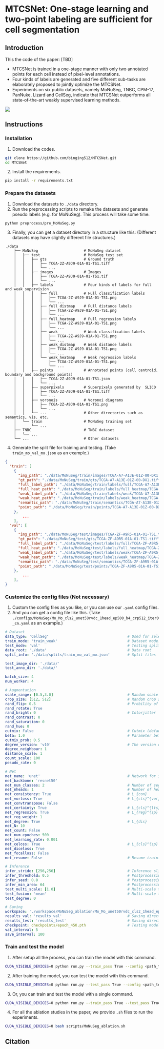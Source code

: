# MTCSNet: One-stage learning and two-point labeling are sufficient for cell segmentation

## Introduction

This the code of the paper: [TBD]

- MTCSNet is trained in a one-stage manner with only two annotated points for each cell instead of pixel-level annotations.
- Four kinds of labels are generated and five different sub-tasks are elaborately proposed to jointly optimize the MTCSNet.
- Experiments on six public datasets, namely MoNuSeg, TNBC, CPM-17, PanNuke, Lizard and CellSeg, indicate that MTCSNet outperforms all state-of-the-art weakly supervised learning methods.

![](D:\codes\MTCSNet\images\framework_v5.png)

## Instructions

### Installation

1. Download the codes.

```bash
git clone https://github.com/binging512/MTCSNet.git
cd MTCSNet
```

2. Install the requirements.

```bash
pip install -r requirements.txt
```

### Prepare the datasets

1. Download the datasets to ```./data``` directory.
2. Run the preprocessing scripts to remake the datasets and generate pseudo labels (e.g. for MoNuSeg). This process will take some time.

```bash
python preprocess/pre_MoNuSeg.py
```

3. Finally, you can get a dataset directory in a structure like this: (Different datasets may have slightly different file structures.)

```
./data
	├── MoNuSeg						# MoNuSeg dataset
	│   ├── test					# MoNuSeg test set
	│   │   ├── gts					# Ground truth
    │   │	│	├── TCGA-2Z-A9J9-01A-01-TS1.tiff
    │   │	│	└── ...
	│   │   ├── images				# Images
    │   │	│	├── TCGA-2Z-A9J9-01A-01-TS1.tif
    │   │	│	└── ...
	│   │   ├── labels				# Four kinds of labels for full and weak supervision
	│   │	│	├── full			# Full classification labels
	│   │	│	│	├── TCGA-2Z-A9J9-01A-01-TS1.png
	│   │	│	│	└── ...
    │   │	│	├── full_distmap	# Full distance labels
    │   │	│	│	├── TCGA-2Z-A9J9-01A-01-TS1.png
	│   │	│	│	└── ...
    │   │	│	├── full_heatmap	# Full regression labels
    │   │	│	│	├── TCGA-2Z-A9J9-01A-01-TS1.png
	│   │	│	│	└── ...
	│   │	│	├── weak			# Weak classification labels
    │   │	│	│	├── TCGA-2Z-A9J9-01A-01-TS1.png
	│   │	│	│	└── ...
    │   │	│	├── weak_distmap	# Weak distance labels
    │   │	│	│	├── TCGA-2Z-A9J9-01A-01-TS1.png
	│   │	│	│	└── ...
    │   │	│	└── weak_heatmap	# Weak regression labels
	│   │	│		├── TCGA-2Z-A9J9-01A-01-TS1.png
	│   │	│		└── ...
	│   │   ├── points				# Annotated points (cell centroid, boundary and background points)
    │	│	│	├── TCGA-2Z-A9J9-01A-01-TS1.json
    │	│	│	└── ...
	│   │   ├── superpixels			# Superpixels generated by  SLIC0
	│	│	│	├── TCGA-2Z-A9J9-01A-01-TS1.tiff
    │	│	│	└── ...
	│   │   ├── voronois			# Voronoi diagrams
	│	│	│	├── TCGA-2Z-A9J9-01A-01-TS1.png
    │	│	│	└── ...
	│	│	└── ...					# Other directories such as semantics, vis, etc.
	│   └── train					# MoNuSeg training set
    │		└── ...
	├── TNBC						# TNBC dataset
	│	└── ...
	└── ...							# Other datasets
```

4. Generate the split file for training and testing. (Take ```train_mo_val_mo.json``` as an example.) 

```json
{
  "train": [
    {
      "img_path": "./data/MoNuSeg/train/images/TCGA-A7-A13E-01Z-00-DX1.tif",
      "gt_path": "./data/MoNuSeg/train/gts/TCGA-A7-A13E-01Z-00-DX1.tiff",
      "full_label_path": "./data/MoNuSeg/train/labels/full/TCGA-A7-A13E-01Z-00-DX1.png",
      "full_heat_path": "./data/MoNuSeg/train/labels/full_heatmap/TCGA-A7-A13E-01Z-00-DX1.png",
      "weak_label_path": "./data/MoNuSeg/train/labels/weak/TCGA-A7-A13E-01Z-00-DX1.png",
      "weak_heat_path": "./data/MoNuSeg/train/labels/weak_heatmap/TCGA-A7-A13E-01Z-00-DX1.png",
      "semantic_path": "./data/MoNuSeg/train/semantics/TCGA-A7-A13E-01Z-00-DX1.png",
      "point_path": "./data/MoNuSeg/train/points/TCGA-A7-A13E-01Z-00-DX1.json"
    },
    	...
    ],
  "val": [
    {
      "img_path": "./data/MoNuSeg/test/images/TCGA-ZF-A9R5-01A-01-TS1.tif",
      "gt_path": "./data/MoNuSeg/test/gts/TCGA-ZF-A9R5-01A-01-TS1.tiff",
      "full_label_path": "./data/MoNuSeg/test/labels/full/TCGA-ZF-A9R5-01A-01-TS1.png",
      "full_heat_path": "./data/MoNuSeg/test/labels/full_heatmap/TCGA-ZF-A9R5-01A-01-TS1.png",
      "weak_label_path": "./data/MoNuSeg/test/labels/weak/TCGA-ZF-A9R5-01A-01-TS1.png",
      "weak_heat_path": "./data/MoNuSeg/test/labels/weak_heatmap/TCGA-ZF-A9R5-01A-01-TS1.png",
      "semantic_path": "./data/MoNuSeg/test/semantics/TCGA-ZF-A9R5-01A-01-TS1.png",
      "point_path": "./data/MoNuSeg/test/points/TCGA-ZF-A9R5-01A-01-TS1.json"
    },
	    ...
    ],
}
```

### Customize the config files (Not necessary)

1. Custom the config files as you like, or you can use our ```.yaml``` config files.
2. And you can get a config file like this. (Take ```./configs/MoNuSeg/Mo_Mo_cls2_unet50rvdc_1head_ep500_b4_crp512_iter0_cn.yaml``` as an example.)

```yaml
# Dataset
data_type: 'CellSeg'									# Used for selecting the dataset codes
train_mode: 'train_weak'								# Dataset mode: 'train_full', 'train_weak'
test_mode: 'val'										# Testing split
data_root: './data'										# Data root
split_info: './data/splits/train_mo_val_mo.json'		# Split files

test_image_dir: './data/'
test_anno_dir: './data/'

batch_size: 4
num_worker: 4

# Augmentation
scale_range: [0.5,3.0]									# Random scale range
crop_size: [512, 512]									# Random crop size
rand_flip: 0.5											# Probility of random flipping
rand_rotate: True
rand_bright: 0											# Colorjitter
rand_contrast: 0
rand_saturation: 0
rand_hue: 0
cutmix: False											# Cutmix (default False)
beta: 1.0												# Parameter beta for Cutmix
cutmix_prob: 0.5
degree_version: 'v10'									# The version of Distance loss
degree_neighbour: 1
distance_scale: 1
count_scale: 100
pesudo_rate: 0

# Net
net_name: 'unet'										# Network for segmentation
net_backbone: 'resnet50'
net_num_classes: 2										# Number of segmentation classes
net_nheads: 1											# Number of heads in the last segmentation module
net_consistency: True									# L_{con}
net_vorloss: True										# L_{cls}^{vor}
net_convtranspose: False
net_certainty: True										# L_{cls}^{lts}
net_regression: True									# L_{reg}^{sp}
net_reg_weight: 1
net_degree: True										# L_{dis}
net_N: 10
net_count: False
net_num_epoches: 500
net_learning_rate: 0.001
net_celoss: True										# L_{cls}^{sp}
net_diceloss: True
net_focalloss: False
net_resume: False										# Resume training path

# Inference
infer_stride: [256,256]									# Inference slide window stride
infer_threshold: 0.5									# Postprocessing threshold for cell region
infer_seed: 0.8											# Postprocessing threshold for seed region
infer_min_area: 64										# Postprocessing threshold for min area
test_multi_scale: [1.0]									# Multi-scale testing, e.g. [1.0, 1.2] is for 1.0x and 1.5x scales
test_fusion: 'mean'										# Multi-scale tesing fusion mode, ["mean", "max"]
test_degree: 0

# Saving
workspace: './workspace/MoNuSeg_ablation/Mo_Mo_unet50rvdc_cls2_1head_ep500_b4_crp512_iter0_cn'	# The root of saving directory 
results_val: 'results_val'								# Saving directory for validation
results_test: 'results_test'							# Saving directory for test
checkpoint: checkpoints/epoch_450.pth					# Testing model
val_interval: 5
save_interval: 100
```

### Train and test the model

1. After setup all the process, you can train the model with this command.

```bash
CUDA_VISIBLE_DEVICES=0 python run.py --train_pass True --config <path_to_your_config>
```

2. After training the model, you can test the model with this command.

```bash
CUDA_VISIBLE_DEVICES=0 python run.py --test_pass True --config <path_to_your_config>
```

3. Or, you can train and test the model with a single command.

```bash
CUDA_VISIBLE_DEVICES=0 python run.py --train_pass True --test_pass True --config <path_to_your_config>
```

4. For all the ablation studies in the paper, we provide `.sh` files to run the experiments.

```bash
CUDA_VISIBLE_DEVICES=0 bash scripts/MoNuSeg_ablation.sh
```



## Citation

```latex

```



